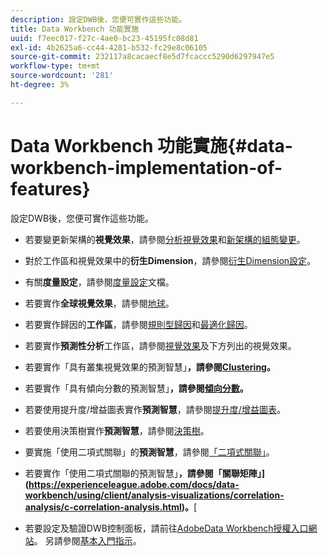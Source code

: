 ```yaml
---
description: 設定DWB後，您便可實作這些功能。
title: Data Workbench 功能實施
uuid: f7eec017-f27c-4ae0-bc23-45195fc08d81
exl-id: 4b2625a6-cc44-4281-b532-fc29e8c06105
source-git-commit: 232117a8cacaecf8e5d7fcaccc5290d6297947e5
workflow-type: tm+mt
source-wordcount: '281'
ht-degree: 3%

---
```


# Data Workbench 功能實施{#data-workbench-implementation-of-features}

設定DWB後，您便可實作這些功能。

* 若要變更新架構的&#x200B;**視覺效果**，請參閱[分析視覺效果](https://experienceleague.adobe.com/docs/data-workbench/using/client/analysis-visualizations/c-analysis-vis.html)和[新架構的組態變更](../../../home/dwb-implement-overview/dwb-implement-deliver/dwb-implement-config-new-schema.md#concept-9aced98e988b48ebbf9e6607c182d0de)。

* 對於工作區和視覺效果中的&#x200B;**衍生Dimension**，請參閱[衍生Dimension設定](../../../home/dwb-implement-overview/dwb-implement-deliver/dwb-implement-derived-dims.md#concept-19a5c554ac3e4bc9b86b9aaca5f8cad6)。

* 有關&#x200B;**度量設定**，請參閱[度量設定](../../../home/dwb-implement-overview/dwb-implement-configure/dwb-implement-metric-setup.md#concept-f568a931db5b4b62b7b1e7827c7f7bf6)文檔。

* 若要實作&#x200B;**全球視覺效果**，請參閱[地球](https://experienceleague.adobe.com/docs/data-workbench/using/client/analysis-visualizations/globes/c-globes.html)。

* 若要實作歸因的&#x200B;**工作區**，請參閱[規則型歸因](https://docs.adobe.com/help/en/data-workbench/using/client/attribution-reports/c-rules-attrib.html)和[最適化歸因](https://docs.adobe.com/help/en/data-workbench/using/client/attribution-reports/c-attrib-algorithmic.html)。

* 若要實作&#x200B;**預測性分析**&#x200B;工作區，請參閱[視覺效果](https://experienceleague.adobe.com/docs/data-workbench/using/client/visualizations/c-vis.html)及下方列出的視覺效果。

* 若要實作「具有叢集視覺效果的預測智慧」**，請參閱[Clustering](https://docs.adobe.com/help/en/data-workbench/using/client/analysis-visualizations/visitor-cluster/c-visitor-cluster.html)。**

* 若要實作「具有傾向分數的預測智慧」**，請參閱[傾向分數](https://experienceleague.adobe.com/docs/data-workbench/using/client/analysis-visualizations/visitor-propensity/c-visitor-propensity.html)。**

* 若要使用提升度/增益圖表實作&#x200B;**預測智慧**，請參閱[提升度/增益圖表](https://experienceleague.adobe.com/docs/data-workbench/using/client/analysis-visualizations/visitor-propensity/c-propensity-gain-lift-chart.html)。

* 若要使用決策樹實作&#x200B;**預測智慧**，請參閱[決策樹](https://experienceleague.adobe.com/docs/data-workbench/using/client/analysis-visualizations/decision-trees/c-decision-trees.html)。

* 要實施「使用二項式關聯」的&#x200B;**預測智慧**，請參閱[「二項式關聯」](https://experienceleague.adobe.com/docs/data-workbench/using/client/analysis-visualizations/correlation-analysis/c-correlation-analysis.html)。

* 若要實作「使用二項式關聯的預測智慧」**，請參閱「關聯矩陣」](https://experienceleague.adobe.com/docs/data-workbench/using/client/analysis-visualizations/correlation-analysis/c-correlation-analysis.html)。**[

* 若要設定及驗證DWB控制面板，請前往[AdobeData Workbench授權入口網站](https://license.visualsciences.com/License/#documentation)。 另請參閱[基本入門指示](../../../home/dwb-implement-overview/dwb-implement-provision/dwb-implement-onboarding.md#concept-e93aba41b26a410f959c5ca7f8e33355)。
